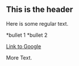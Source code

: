 ## This is the header

Here is some regular text.

*bullet 1
*bullet 2

[Link to Google](http://www.google.com)

More Text.
